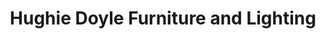 ---
title: "Hughie Doyle Furniture and Lighting"
url: /gorey/hughie-doyle-furniture-and-lighting/
shop: Raumausstattung
---